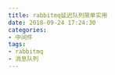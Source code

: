 ```yaml
---
title: rabbitmq延迟队列简单实用
date: 2018-09-24 17:24:30
categories:
- 中间件
tags:
- rabbitmq
- 消息队列
---
```

